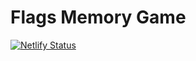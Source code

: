 # Flags Memory Game

[![Netlify Status](https://api.netlify.com/api/v1/badges/830ea9f1-94c2-49b1-8cbd-ec96487b2405/deploy-status)](https://app.netlify.com/sites/sleepy-fermi-5e00be/deploys)
